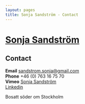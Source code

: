 ```yaml
---
layout: pages
title: Sonja Sandström - Contact
---
```


# [Sonja Sandström](../)

## Contact

**Email** <sandstrom.sonja@gmail.com>  
**Phone** +46 (0) 763 16 75 70  
**Vimeo** [Sonja Sandström](http://vimeo.com/user8520199)   
[Linkedin](https://www.linkedin.com/pub/sonja-sandstr%C3%B6m/72/756/24b)    

Bosatt söder om Stockholm   

<div class="fb-follow"
data-href="https://www.facebook.com/FotografSonjaSandstrom"
data-colorscheme="light" data-layout="standard" data-show-faces="true"></div>
<div id="fb-root"></div>
<script>(function(d, s, id) {
	var js, fjs = d.getElementsByTagName(s)[0];
	if (d.getElementById(id)) return;
	js = d.createElement(s); js.id = id;
	js.src = "//connect.facebook.net/en_US/all.js#xfbml=1";
	fjs.parentNode.insertBefore(js, fjs);
	}(document, 'script', 'facebook-jssdk'));
</script>

